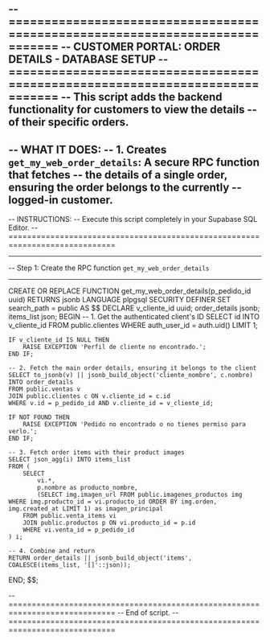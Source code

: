 -- =============================================================================
-- CUSTOMER PORTAL: ORDER DETAILS - DATABASE SETUP
-- =============================================================================
-- This script adds the backend functionality for customers to view the details
-- of their specific orders.
--
-- WHAT IT DOES:
-- 1. Creates `get_my_web_order_details`: A secure RPC function that fetches
--    the details of a single order, ensuring the order belongs to the currently
--    logged-in customer.
--
-- INSTRUCTIONS:
-- Execute this script completely in your Supabase SQL Editor.
-- =============================================================================

-- -----------------------------------------------------------------------------
-- Step 1: Create the RPC function `get_my_web_order_details`
-- -----------------------------------------------------------------------------
CREATE OR REPLACE FUNCTION get_my_web_order_details(p_pedido_id uuid)
RETURNS jsonb
LANGUAGE plpgsql
SECURITY DEFINER
SET search_path = public
AS $$
DECLARE
    v_cliente_id uuid;
    order_details jsonb;
    items_list json;
BEGIN
    -- 1. Get the authenticated client's ID
    SELECT id INTO v_cliente_id
    FROM public.clientes
    WHERE auth_user_id = auth.uid() LIMIT 1;

    IF v_cliente_id IS NULL THEN
        RAISE EXCEPTION 'Perfil de cliente no encontrado.';
    END IF;

    -- 2. Fetch the main order details, ensuring it belongs to the client
    SELECT to_jsonb(v) || jsonb_build_object('cliente_nombre', c.nombre)
    INTO order_details
    FROM public.ventas v
    JOIN public.clientes c ON v.cliente_id = c.id
    WHERE v.id = p_pedido_id AND v.cliente_id = v_cliente_id;

    IF NOT FOUND THEN
        RAISE EXCEPTION 'Pedido no encontrado o no tienes permiso para verlo.';
    END IF;

    -- 3. Fetch order items with their product images
    SELECT json_agg(i) INTO items_list
    FROM (
        SELECT 
            vi.*, 
            p.nombre as producto_nombre,
            (SELECT img.imagen_url FROM public.imagenes_productos img WHERE img.producto_id = vi.producto_id ORDER BY img.orden, img.created_at LIMIT 1) as imagen_principal
        FROM public.venta_items vi 
        JOIN public.productos p ON vi.producto_id = p.id 
        WHERE vi.venta_id = p_pedido_id
    ) i;

    -- 4. Combine and return
    RETURN order_details || jsonb_build_object('items', COALESCE(items_list, '[]'::json));
END;
$$;


-- =============================================================================
-- End of script.
-- =============================================================================